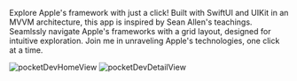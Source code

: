 Explore Apple's framework with just a click! Built with SwiftUI and UIKit in an MVVM architecture, 
										this app is inspired by Sean Allen's teachings. Seamlssly navigate Apple's frameworks with 
										a grid layout, designed for intuitive exploration. Join me in unraveling Apple's 
										technologies, one click at a time.


![pocketDevHomeView](https://github.com/SpightJA/AppleFrameworksApp/assets/43256781/7108563d-c274-4339-a6b7-272193fb4282)
![pocketDevDetailView](https://github.com/SpightJA/AppleFrameworksApp/assets/43256781/e6e0e081-6419-4e5b-b2b6-a05e308ad1d4)


